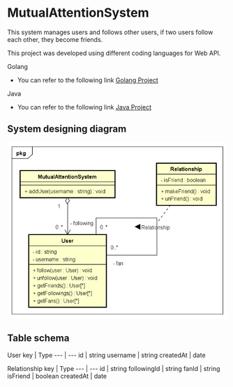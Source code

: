 # MutualAttentionSystem

This system manages users and follows other users, if two users follow each other, they become friends.

This project was developed using different coding languages for Web API.

Golang
* You can refer to the following link
[Golang Project](https://github.com/clarkwtc/MutualAttentionSystem/tree/main/go)

Java
* You can refer to the following link
[Java Project](https://github.com/clarkwtc/MutualAttentionSystem/tree/main/java)

## System designing diagram
![alt text](images/MututalAttentionSystemDesign.png)

## Table schema
User 
key | Type 
--- | --- 
id | string 
username | string
createdAt | date

Relationship 
key | Type 
--- | --- 
id | string 
followingId | string
fanId | string
isFriend | boolean
createdAt | date
